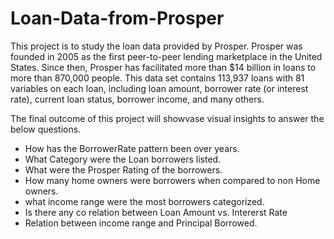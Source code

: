 # Loan-Data-from-Prosper
This project is to study the loan data provided by Prosper. Prosper was founded in 2005 as the first peer-to-peer lending marketplace in the United States. Since then, Prosper has facilitated more than $14 billion in loans to more than 870,000 people.
This data set contains 113,937 loans with 81 variables on each loan, including loan amount, borrower rate (or interest rate), current loan status, borrower income, and many others.

The final outcome of this project will showvase visual insights to answer the below questions.

  * How has the BorrowerRate pattern been over years.
  * What Category were the Loan borrowers listed.
  * What were the  Prosper Rating of the borrowers.
  * How many home owners were borrowers when compared to non Home owners.
  * what income range were the most borrowers categorized.
  * Is there any co relation between Loan Amount vs. Intererst Rate
  * Relation between income range and Principal Borrowed.
